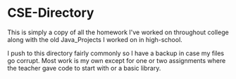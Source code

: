 # CSE-Directory
This is simply a copy of all the homework I've worked on throughout college along with the old Java_Projects I worked on in high-school.

I push to this directory fairly commonly so I have a backup in case my files go corrupt.
Most work is my own except for one or two assignments where the teacher gave code to start with or a basic library.
